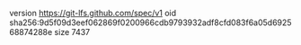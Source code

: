 version https://git-lfs.github.com/spec/v1
oid sha256:9d5f09d3eef062869f0200966cdb9793932adf8cfd083f6a05d692568874288e
size 7437
